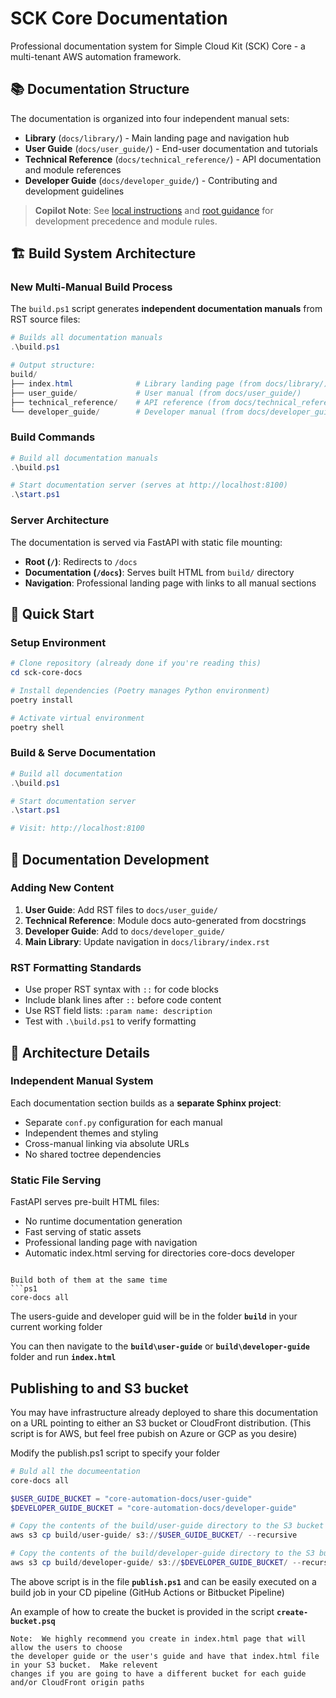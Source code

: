 # SCK Core Documentation

Professional documentation system for Simple Cloud Kit (SCK) Core - a multi-tenant AWS automation framework.

## 📚 Documentation Structure

The documentation is organized into four independent manual sets:

- **Library** (`docs/library/`) - Main landing page and navigation hub
- **User Guide** (`docs/user_guide/`) - End-user documentation and tutorials  
- **Technical Reference** (`docs/technical_reference/`) - API documentation and module references
- **Developer Guide** (`docs/developer_guide/`) - Contributing and development guidelines

> **Copilot Note**: See [local instructions](.github/copilot-instructions.md) and [root guidance](../.github/copilot-instructions.md) for development precedence and module rules.

## 🏗️ Build System Architecture

### New Multi-Manual Build Process

The `build.ps1` script generates **independent documentation manuals** from RST source files:

```powershell
# Builds all documentation manuals
.\build.ps1

# Output structure:
build/
├── index.html              # Library landing page (from docs/library/)
├── user_guide/             # User manual (from docs/user_guide/)
├── technical_reference/    # API reference (from docs/technical_reference/)  
└── developer_guide/        # Developer manual (from docs/developer_guide/)
```

### Build Commands

```powershell
# Build all documentation manuals
.\build.ps1

# Start documentation server (serves at http://localhost:8100)  
.\start.ps1
```

### Server Architecture

The documentation is served via FastAPI with static file mounting:

- **Root (`/`)**: Redirects to `/docs`
- **Documentation (`/docs`)**: Serves built HTML from `build/` directory
- **Navigation**: Professional landing page with links to all manual sections

## 🚀 Quick Start

### Setup Environment

```powershell
# Clone repository (already done if you're reading this)
cd sck-core-docs

# Install dependencies (Poetry manages Python environment)
poetry install

# Activate virtual environment  
poetry shell
```

### Build & Serve Documentation  

```powershell
# Build all documentation
.\build.ps1

# Start documentation server
.\start.ps1

# Visit: http://localhost:8100
```

## 📖 Documentation Development

### Adding New Content

1. **User Guide**: Add RST files to `docs/user_guide/`
2. **Technical Reference**: Module docs auto-generated from docstrings  
3. **Developer Guide**: Add to `docs/developer_guide/`
4. **Main Library**: Update navigation in `docs/library/index.rst`

### RST Formatting Standards

- Use proper RST syntax with `::` for code blocks
- Include blank lines after `::` before code content  
- Use RST field lists: `:param name: description`
- Test with `.\build.ps1` to verify formatting

## 🔧 Architecture Details

### Independent Manual System

Each documentation section builds as a **separate Sphinx project**:

- Separate `conf.py` configuration for each manual
- Independent themes and styling
- Cross-manual linking via absolute URLs
- No shared toctree dependencies

### Static File Serving

FastAPI serves pre-built HTML files:
- No runtime documentation generation
- Fast serving of static assets
- Professional landing page with navigation
- Automatic index.html serving for directories
core-docs developer
```

Build both of them at the same time
```ps1
core-docs all
```

The users-guide and developer guid will be in the folder **`build`** in your current working folder

You can then navigate to the **`build\user-guide`** or **`build\developer-guide`** folder and run **`index.html`**

## Publishing to and S3 bucket

You may have infrastructure already deployed to share this documentation on a URL pointing to either an S3 bucket or CloudFront distribution.  (This script is for AWS, but feel free pubish on Azure or GCP as you desire)

Modify the publish.ps1 script to specify your folder

```ps1
# Buld all the documeentation
core-docs all

$USER_GUIDE_BUCKET = "core-automation-docs/user-guide"
$DEVELOPER_GUIDE_BUCKET = "core-automation-docs/developer-guide"

# Copy the contents of the build/user-guide directory to the S3 bucket
aws s3 cp build/user-guide/ s3://$USER_GUIDE_BUCKET/ --recursive

# Copy the contents of the build/developer-guide directory to the S3 bucket
aws s3 cp build/developer-guide/ s3://$DEVELOPER_GUIDE_BUCKET/ --recursive
```

The above script is in the file **`publish.ps1`** and can be easily executed on a build job in your CD pipeline (GitHub Actions or Bitbucket Pipeline)

An example of how to create the bucket is provided in the script **`create-bucket.psq`**

```text
Note:  We highly recommend you create in index.html page that will allow the users to choose
the developer guide or the user's guide and have that index.html file in your S3 bucket.  Make relevent
changes if you are going to have a different bucket for each guide and/or CloudFront origin paths
```
